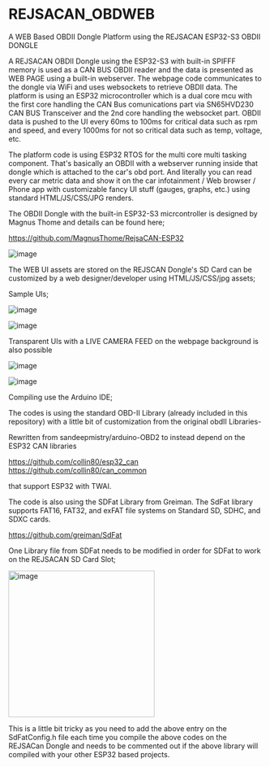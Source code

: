 # REJSACAN_OBDWEB
A WEB Based OBDII Dongle Platform using the REJSACAN ESP32-S3 OBDII DONGLE

A REJSACAN OBDII Dongle using the ESP32-S3 with built-in SPIFFF memory is used as a CAN BUS OBDII reader and the data is presented as WEB PAGE using a built-in webserver. The webpage code communicates to the dongle via WiFi and uses websockets to retrieve OBDII data. The platform is using an ESP32 microcontroller which is a dual core mcu with the first core handling the CAN Bus comunications part via SN65HVD230 CAN BUS Transceiver and the 2nd core handling the websocket part. OBDII data is pushed to the UI every 60ms to 100ms for critical data such as rpm and speed, and every 1000ms for not so critical data such as temp, voltage, etc.

The platform code is using ESP32 RTOS for the multi core multi tasking component. That's basically an OBDII with a webserver running inside that dongle which is attached to the car's obd port. And literally you can read every car metric data and show it on the car infotainment / Web browser / Phone app with customizable fancy UI stuff (gauges, graphs, etc.) using standard HTML/JS/CSS/JPG renders.

The OBDII Dongle with the built-in ESP32-S3 micrcontroller is designed by Magnus Thome and details can be found here;

https://github.com/MagnusThome/RejsaCAN-ESP32

![image](https://github.com/EQMOD/REJSACAN_OBDWEB/assets/29789200/d9fb3780-23e6-4935-800e-ecf7336a4d08)


The WEB UI assets are stored on the REJSCAN Dongle's SD Card can be customized by a web designer/developer using HTML/JS/CSS/jpg assets;

Sample UIs;

![image](https://github.com/EQMOD/REJSACAN_OBDWEB/assets/29789200/7f3da427-e9a6-4ff7-aa03-63902e95e825)

![image](https://github.com/EQMOD/REJSACAN_OBDWEB/assets/29789200/c9425636-4ede-4a33-bce3-604956f93b99)

Transparent UIs with a LIVE CAMERA FEED on the webpage background is also possible

![image](https://github.com/EQMOD/REJSACAN_OBDWEB/assets/29789200/40da870d-5916-4593-a670-4dd24b201a21)

![image](https://github.com/EQMOD/REJSACAN_OBDWEB/assets/29789200/92e0deb7-28c5-4523-9fd6-6baa8f7f16f6)


Compiling use the Arduino IDE;

The codes is using the standard OBD-II Library (already included in this repository) with a little bit of customization from the original obdII Libraries-

Rewritten from sandeepmistry/arduino-OBD2 to instead depend on the ESP32 CAN libraries

https://github.com/collin80/esp32_can 
https://github.com/collin80/can_common 

that support ESP32 with TWAI. 

The code is also using the SDFat Library from Greiman. The SdFat library supports FAT16, FAT32, and exFAT file systems on Standard SD, SDHC, and SDXC cards.

https://github.com/greiman/SdFat

One Library file from SDFat needs to be modified in order for SDFat to work on the REJSACAN SD Card Slot;

<img width="288" alt="image" src="https://github.com/EQMOD/REJSACAN_OBDWEB/assets/29789200/3bbd7484-b041-444f-988c-e3554efc774d">

This is a little bit tricky as you need to add the above entry on the SdFatConfig.h file each time you compile the above codes on the REJSACan Dongle
and needs to be commented out if the above library will compiled with your other ESP32 based projects.















